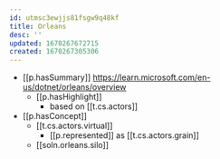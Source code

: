 ```yaml
---
id: utmsc3ewjjs81fsgw9q48kf
title: Orleans
desc: ''
updated: 1670267672715
created: 1670267305306
---
```


- [[p.hasSummary]] https://learn.microsoft.com/en-us/dotnet/orleans/overview
  - [[p.hasHighlight]]
    - based on [[t.cs.actors]]
- [[p.hasConcept]] 
  - [[t.cs.actors.virtual]]
    - [[p.represented]] as [[t.cs.actors.grain]]
  - [[soln.orleans.silo]]